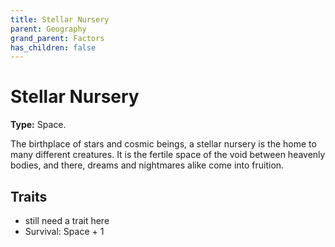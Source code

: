 ```yaml
---
title: Stellar Nursery
parent: Geography
grand_parent: Factors
has_children: false
---
```


# Stellar Nursery

**Type:** Space.

The birthplace of stars and cosmic beings, a stellar nursery is the home to many different creatures. It is the fertile space of the void between heavenly bodies, and there, dreams and nightmares alike come into fruition.

## Traits

* still need a trait here
* Survival: Space + 1
